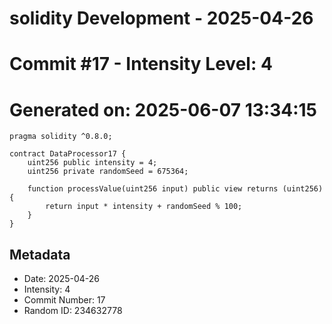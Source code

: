 ﻿# solidity Development - 2025-04-26
# Commit #17 - Intensity Level: 4
# Generated on: 2025-06-07 13:34:15
```solidity
pragma solidity ^0.8.0;

contract DataProcessor17 {
    uint256 public intensity = 4;
    uint256 private randomSeed = 675364;

    function processValue(uint256 input) public view returns (uint256) {
        return input * intensity + randomSeed % 100;
    }
}
```
## Metadata
- Date: 2025-04-26
- Intensity: 4
- Commit Number: 17
- Random ID: 234632778

